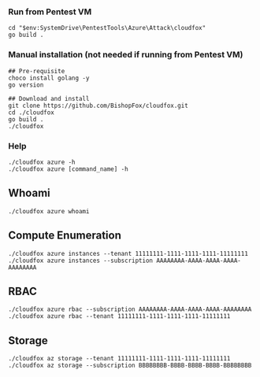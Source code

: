 

### Run from Pentest VM
```
cd "$env:SystemDrive\PentestTools\Azure\Attack\cloudfox"
go build .
```

### Manual installation (not needed if running from Pentest VM)
```
## Pre-requisite
choco install golang -y
go version

## Download and install
git clone https://github.com/BishopFox/cloudfox.git
cd ./cloudfox
go build .
./cloudfox
```

### Help
```
./cloudfox azure -h
./cloudfox azure [command_name] -h
```

## Whoami
```
./cloudfox azure whoami
```

## Compute Enumeration
```
./cloudfox azure instances --tenant 11111111-1111-1111-1111-11111111
./cloudfox azure instances --subscription AAAAAAAA-AAAA-AAAA-AAAA-AAAAAAAA
```

## RBAC
```
./cloudfox azure rbac --subscription AAAAAAAA-AAAA-AAAA-AAAA-AAAAAAAA
./cloudfox azure rbac --tenant 11111111-1111-1111-1111-11111111
```

## Storage
```
./cloudfox az storage --tenant 11111111-1111-1111-1111-11111111
./cloudfox az storage --subscription BBBBBBBB-BBBB-BBBB-BBBB-BBBBBBBB
```
